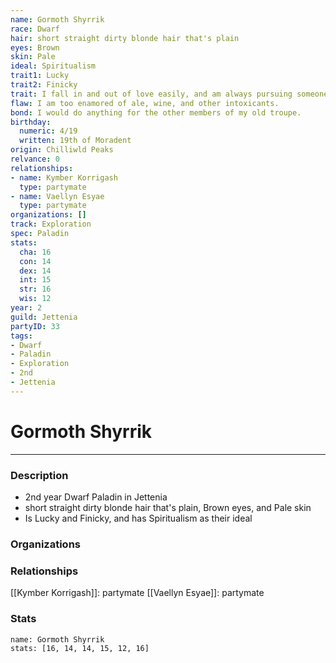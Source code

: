 ```yaml
---
name: Gormoth Shyrrik
race: Dwarf
hair: short straight dirty blonde hair that's plain
eyes: Brown
skin: Pale
ideal: Spiritualism
trait1: Lucky
trait2: Finicky
trait: I fall in and out of love easily, and am always pursuing someone.
flaw: I am too enamored of ale, wine, and other intoxicants.
bond: I would do anything for the other members of my old troupe.
birthday:
  numeric: 4/19
  written: 19th of Moradent
origin: Chilliwld Peaks
relvance: 0
relationships:
- name: Kymber Korrigash
  type: partymate
- name: Vaellyn Esyae
  type: partymate
organizations: []
track: Exploration
spec: Paladin
stats:
  cha: 16
  con: 14
  dex: 14
  int: 15
  str: 16
  wis: 12
year: 2
guild: Jettenia
partyID: 33
tags:
- Dwarf
- Paladin
- Exploration
- 2nd
- Jettenia
---
```

# Gormoth Shyrrik
---
### Description
- 2nd year Dwarf Paladin in Jettenia
- short straight dirty blonde hair that's plain, Brown eyes, and Pale skin
- Is Lucky and Finicky, and has Spiritualism as their ideal

### Organizations
### Relationships
[[Kymber Korrigash]]: partymate
[[Vaellyn Esyae]]: partymate
### Stats
```statblock
name: Gormoth Shyrrik
stats: [16, 14, 14, 15, 12, 16]
```